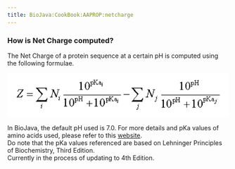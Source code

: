```yaml
---
title: BioJava:CookBook:AAPROP:netcharge
---
```


### How is Net Charge computed?

The Net Charge of a protein sequence at a certain pH is computed using
the following formulae.

![](NetChargeFormulae.png "NetChargeFormulae.png")

In BioJava, the default pH used is 7.0. For more details and pKa values
of amino acids used, please refer to this
[website](http://www.innovagen.se/custom-peptide-synthesis/peptide-property-calculator/peptide-property-calculator-notes.asp#NetCharge).  
Do note that the pKa values referenced are based on Lehninger Principles
of Biochemistry, Third Edition.  
Currently in the process of updating to 4th Edition.  

